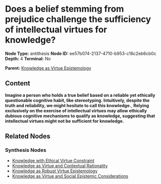 # Does a belief stemming from prejudice challenge the sufficiency of intellectual virtues for knowledge?

**Node Type:** antithesis
**Node ID:** ee57b074-2137-4710-b953-c16c2eb6cb0c
**Depth:** 4
**Terminal:** No

**Parent:** [Knowledge as Virtue Epistemology](knowledge-as-virtue-epistemology-synthesis-b9b342df-f66f-4378-97da-d7b1125fb59b.md)

## Content

**Imagine a person who holds a true belief based on a reliable yet ethically questionable cognitive habit, like stereotyping. Intuitively, despite the truth and reliability, we might hesitate to call this knowledge.**, **Relying exclusively on the exercise of intellectual virtues may allow ethically dubious cognitive mechanisms to qualify as knowledge, suggesting that intellectual virtues might not be sufficient for knowledge.**

## Related Nodes

### Synthesis Nodes

- [Knowledge with Ethical Virtue Constraint](knowledge-with-ethical-virtue-constraint-synthesis-f3b504cf-fdef-40c4-8dcb-c615fde4de51.md)
- [Knowledge as Virtue and Contextual Rationality](knowledge-as-virtue-and-contextual-rationality-synthesis-d4709e96-60a0-4e7f-ab66-c5b9881e39a6.md)
- [Knowledge as Robust Virtue Epistemology](knowledge-as-robust-virtue-epistemology-synthesis-2d660ded-dd8a-40bc-8d06-2a36e6de7fa3.md)
- [Knowledge as Virtue and Social Epistemic Considerations](knowledge-as-virtue-and-social-epistemic-considerations-synthesis-5b603f00-20b0-4ccb-b292-87a2fd6ab333.md)

